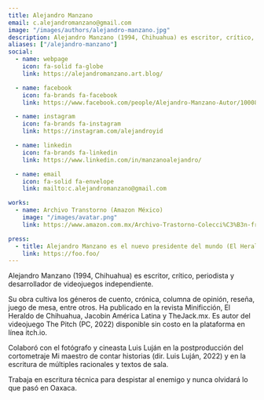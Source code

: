 ```yaml
---
title: Alejandro Manzano
email: c.alejandromanzano@gmail.com
image: "/images/authors/alejandro-manzano.jpg"
description: Alejandro Manzano (1994, Chihuahua) es escritor, crítico, periodista y desarrollador de videojuegos independiente.
aliases: ["/alejandro-manzano"]
social:
  - name: webpage
    icon: fa-solid fa-globe
    link: https://alejandromanzano.art.blog/

  - name: facebook
    icon: fa-brands fa-facebook
    link: https://www.facebook.com/people/Alejandro-Manzano-Autor/100087282402610/

  - name: instagram
    icon: fa-brands fa-instagram
    link: https://instagram.com/alejandroyid

  - name: linkedin
    icon: fa-brands fa-linkedin
    link: https://www.linkedin.com/in/manzanoalejandro/

  - name: email
    icon: fa-solid fa-envelope
    link: mailto:c.alejandromanzano@gmail.com

works:
  - name: Archivo Transtorno (Amazon México)
    image: "/images/avatar.png"
    link: https://www.amazon.com.mx/Archivo-Trastorno-Colecci%C3%B3n-fragmentos-Spanish/dp/6078244663?ufe=app_do%3Aamzn1.fos.de93fa6a-174c-4df7-be7c-5bc8e9c5a71b

press:
  - title: Alejandro Manzano es el nuevo presidente del mundo (El Heraldo de Chihuahua - 22 de agosto 2030)
    link: https://foo.foo/
---
```


Alejandro Manzano (1994, Chihuahua) es escritor, crítico, periodista y desarrollador de videojuegos independiente.

Su obra cultiva los géneros de cuento, crónica, columna de opinión, reseña, juego de mesa, entre otros. Ha publicado en la revista Minificción, El Heraldo de Chihuahua, Jacobin América Latina y TheJack.mx. Es autor del videojuego The Pitch (PC, 2022) disponible sin costo en la plataforma en línea itch.io.

Colaboró con el fotógrafo y cineasta Luis Luján en la postproducción del cortometraje Mi maestro de contar historias (dir. Luis Luján, 2022) y en la escritura de múltiples racionales y textos de sala.

Trabaja en escritura técnica para despistar al enemigo y nunca olvidará lo que pasó en Oaxaca.
